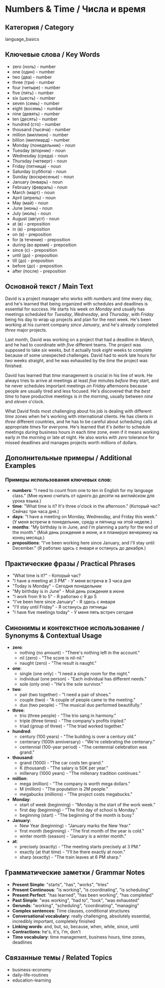 # Numbers & Time / Числа и время

## Категория / Category
language_basics


## Ключевые слова / Key Words
- zero (ноль) - number
- one (один) - number
- two (два) - number
- three (три) - number
- four (четыре) - number
- five (пять) - number
- six (шесть) - number
- seven (семь) - number
- eight (восемь) - number
- nine (девять) - number
- ten (десять) - number
- hundred (сто) - number
- thousand (тысяча) - number
- million (миллион) - number
- billion (миллиард) - number
- Monday (понедельник) - noun
- Tuesday (вторник) - noun
- Wednesday (среда) - noun
- Thursday (четверг) - noun
- Friday (пятница) - noun
- Saturday (суббота) - noun
- Sunday (воскресенье) - noun
- January (январь) - noun
- February (февраль) - noun
- March (март) - noun
- April (апрель) - noun
- May (май) - noun
- June (июнь) - noun
- July (июль) - noun
- August (август) - noun
- at (в) - preposition
- in (в) - preposition
- on (в) - preposition
- for (в течение) - preposition
- during (во время) - preposition
- since (с) - preposition
- until (до) - preposition
- till (до) - preposition
- before (до) - preposition
- after (после) - preposition

## Основной текст / Main Text

David is a project manager who works with *number*s and *time* every day, and he's learned that being organized with schedules and deadlines is essential for success. He starts his week on *Monday* and usually has meetings scheduled for *Tuesday*, *Wednesday*, and *Thursday*, with *Friday* being his day to wrap up projects and plan for the next week. He's been working at his current company *since* *January*, and he's already completed *three* major projects.

Last month, David was working on a project that had a deadline *in* *March*, and he had to coordinate with *five* different teams. The project was supposed to take *six* weeks, but it actually took *eight* weeks to complete because of some unexpected challenges. David had to work late hours for *two* weeks straight, and he was exhausted by the *time* the project was finished.

David has learned that *time* management is crucial in his line of work. He always tries to arrive at meetings at least *five* minutes *before* they start, and he never schedules important meetings *on* *Friday* afternoons because people are usually tired and less focused. He's discovered that the *best* *time* to have productive meetings is *in* the morning, usually between *nine* and *eleven* o'clock.

What David finds most challenging about his job is dealing with different *time* zones when he's working with international clients. He has clients *in* *three* different countries, and he has to be careful about scheduling calls at appropriate *time*s for everyone. He's learned that it's *better* to schedule meetings *during* business hours *in* each *time* zone, even if it means working early *in* the morning or late *at* night. He also works with *zero* tolerance for missed deadlines and manages projects worth *million*s of dollars.

## Дополнительные примеры / Additional Examples

### Примеры использования ключевых слов:
- **numbers**: "I need to count from one to ten in English for my language class." (Мне нужно считать от одного до десяти на английском для урока языка.)
- **time**: "What time is it? It's three o'clock in the afternoon." (Который час? Сейчас три часа дня.)
- **days**: "I have a meeting on Monday, Wednesday, and Friday this week." (У меня встречи в понедельник, среду и пятницу на этой неделе.)
- **months**: "My birthday is in June, and I'm planning a party for the end of the month." (Мой день рождения в июне, и я планирую вечеринку на конец месяца.)
- **prepositions**: "I've been working here since January, and I'll stay until December." (Я работаю здесь с января и останусь до декабря.)

## Практические фразы / Practical Phrases

- "What time is it?" - Который час?
- "I have a meeting at 3 PM" - У меня встреча в 3 часа дня
- "Today is Monday" - Сегодня понедельник
- "My birthday is in June" - Мой день рождения в июне
- "I work from 9 to 5" - Я работаю с 9 до 5
- "I've been here since January" - Я здесь с января
- "I'll stay until Friday" - Я останусь до пятницы
- "I have five meetings today" - У меня пять встреч сегодня

## Синонимы и контекстное использование / Synonyms & Contextual Usage

- **zero**: 
  - nothing (no amount) - "There's nothing left in the account."
  - nil (zero) - "The score is nil-nil."
  - naught (zero) - "The result is naught."
- **one**: 
  - single (one only) - "I need a single room for the night."
  - individual (one person) - "Each individual has different needs."
  - sole (only one) - "He's the sole survivor."
- **two**: 
  - pair (two together) - "I need a pair of shoes."
  - couple (two) - "A couple of people came to the meeting."
  - duo (two people) - "The musical duo performed beautifully."
- **three**: 
  - trio (three people) - "The trio sang in harmony."
  - triple (three times) - "The company's profits tripled."
  - triad (group of three) - "The triad worked together."
- **hundred**: 
  - century (100 years) - "The building is over a century old."
  - centenary (100th anniversary) - "We're celebrating the centenary."
  - centennial (100-year period) - "The centennial celebration was grand."
- **thousand**: 
  - grand (1000) - "The car costs ten grand."
  - K (thousand) - "The salary is 50K per year."
  - millenary (1000 years) - "The millenary tradition continues."
- **million**: 
  - mega (million) - "The company is worth mega dollars."
  - M (million) - "The population is 2M people."
  - megabucks (millions) - "The project costs megabucks."
- **Monday**: 
  - start of week (beginning) - "Monday is the start of the work week."
  - first day (beginning) - "The first day of school is Monday."
  - beginning (start) - "The beginning of the month is busy."
- **January**: 
  - New Year (beginning) - "January marks the New Year."
  - first month (beginning) - "The first month of the year is cold."
  - winter month (season) - "January is a winter month."
- **at**: 
  - precisely (exactly) - "The meeting starts precisely at 3 PM."
  - exactly (at that time) - "I'll be there exactly at noon."
  - sharp (exactly) - "The train leaves at 6 PM sharp."

## Грамматические заметки / Grammar Notes

- **Present Simple**: "starts", "has", "works", "tries"
- **Present Continuous**: "is working", "is coordinating", "is scheduling"
- **Present Perfect**: "has learned", "has been working", "has completed"
- **Past Simple**: "was working", "had to", "took", "was exhausted"
- **Gerunds**: "working", "scheduling", "coordinating", "managing"
- **Complex sentences**: Time clauses, conditional structures
- **Conversational vocabulary**: really challenging, absolutely essential, incredibly important, completely finished
- **Linking words**: and, but, so, because, when, while, since, until
- **Contractions**: he's, it's, I'm, don't
- **Time vocabulary**: time management, business hours, time zones, deadlines

## Связанные темы / Related Topics

- business-economy
- daily-life-routines
- education-learning

